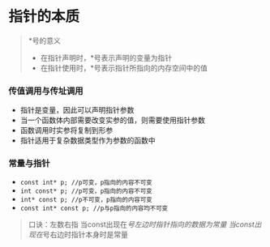 <!--
 * @Author: your name
 * @Date: 2021-09-22 11:36:51
 * @LastEditTime: 2021-09-22 12:08:53
 * @LastEditors: Please set LastEditors
 * @Description: In User Settings Edit
 * @FilePath: /WorkSpace/C/C进阶/06指针的本质.md
-->

# 指针的本质

> *号的意义
>
> - 在指针声明时，*号表示声明的变量为指针
> - 在指针使用时，*号表示指针所指向的内存空间中的值
>

### 传值调用与传址调用

- 指针是变量，因此可以声明指针参数
- 当一个函数体内部需要改变实参的值，则需要使用指针参数
- 函数调用时实参将复制到形参
- 指针适用于复杂数据类型作为参数的函数中

### 常量与指针

- ```const int* p; //p可变，p指向的内容不可变```
- ```int const* p; //p可变，p指向的内容不可变```
- ```int* const p; //p不可变，p指向的内容可变```
- ```const int* const p; //p与p指向的内容均不可变```

> 口诀：左数右指
> 当const出现在*号左边时指针指向的数据为常量
> 当const出现在*号右边时指针本身时是常量
